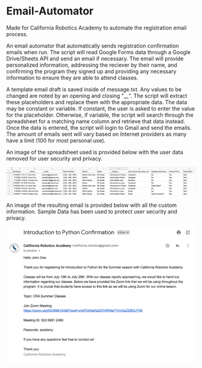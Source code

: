 # Email-Automator

Made for California Robotics Academy to automate the registration email process. 

An email automator that automatically sends registration confirmation emails when run. The script will read Google Forms data through a Google Drive/Sheets API and send an email if necessary. The email will provide personalized information, addressing the reciever by their name, and confirming the program they signed up and providing any necessary information to ensure they are able to attend classes. 

A template email draft is saved inside of message.txt. Any values to be changed are noted by an opening and closing "__". The script will extract these placeholders and replace them with the appropriate data. The data may be constant or variable. If constant, the user is asked to enter the value for the placeholder. Otherwise, if variable, the script will search through the spreadsheet for a matching name column and retrieve that data instead. Once the data is entered, the script will login to Gmail and send the emails. The amount of emails sent will vary based on Internet providers as many have a limit (100 for most personal use). 

An image of the spreadsheet used is provided below with the user data removed for user security and privacy.

![Sample Spreadsheet Data](https://github.com/shahdivyank/Email-Automator/blob/main/images/sample_data.png)

An image of the resulting email is provided below with all the custom information. Sample Data has been used to protect user security and privacy.

![Sample Emails](https://github.com/shahdivyank/Email-Automator/blob/main/images/sample_email.png)
